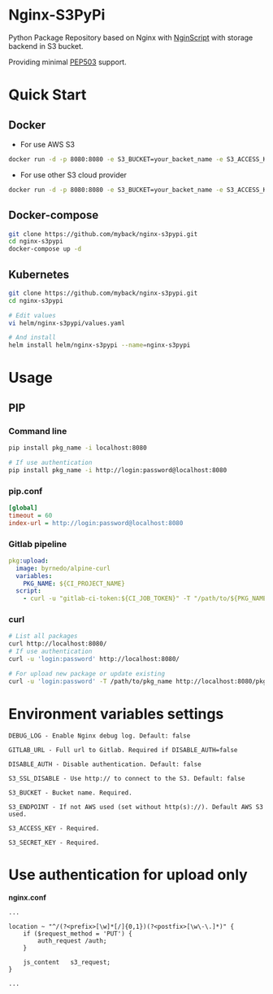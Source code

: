# Nginx-S3PyPi
Python Package Repository based on Nginx with [NginScript](https://github.com/nginx/njs) with storage backend in S3 bucket.

Providing minimal [PEP503](https://www.python.org/dev/peps/pep-0503/) support.
# Quick Start
## Docker
- For use AWS S3
```sh
docker run -d -p 8080:8080 -e S3_BUCKET=your_backet_name -e S3_ACCESS_KEY=your_aws_access_key -e S3_SECRET_KEY=your_aws_secret_key -e DISABLE_AUTH=true mybackspace/nginx-s3pypi
```
- For use other S3 cloud provider
```sh
docker run -d -p 8080:8080 -e S3_BUCKET=your_backet_name -e S3_ACCESS_KEY=your_provider_access_key -e S3_SECRET_KEY=your_provider_secret_key -e S3_ENDPOINT=s3.example.com -e DISABLE_AUTH=true mybackspace/nginx-s3pypi
```
## Docker-compose
```sh
git clone https://github.com/myback/nginx-s3pypi.git
cd nginx-s3pypi
docker-compose up -d
```
## Kubernetes
```sh
git clone https://github.com/myback/nginx-s3pypi.git
cd nginx-s3pypi

# Edit values
vi helm/nginx-s3pypi/values.yaml

# And install
helm install helm/nginx-s3pypi --name=nginx-s3pypi
```
# Usage
## PIP
### Command line
```sh
pip install pkg_name -i localhost:8080

# If use authentication
pip install pkg_name -i http://login:password@localhost:8080
```
### pip.conf
```ini
[global]
timeout = 60
index-url = http://login:password@localhost:8080
```
### Gitlab pipeline
```yaml
pkg:upload:
  image: byrnedo/alpine-curl
  variables:
    PKG_NAME: ${CI_PROJECT_NAME}
  script:
    - curl -u "gitlab-ci-token:${CI_JOB_TOKEN}" -T "/path/to/${PKG_NAME}" "https://url2pypi/${PKG_NAME}/${PKG_NAME}-${CI_COMMIT_TAG}.tgz"
```
### curl
```sh
# List all packages
curl http://localhost:8080/
# If use authentication
curl -u 'login:password' http://localhost:8080/

# For upload new package or update existing
curl -u 'login:password' -T /path/to/pkg_name http://localhost:8080/pkg_name/pkg_name-1.0.0.tgz
```

# Environment variables settings
```
DEBUG_LOG - Enable Nginx debug log. Default: false

GITLAB_URL - Full url to Gitlab. Required if DISABLE_AUTH=false

DISABLE_AUTH - Disable authentication. Default: false

S3_SSL_DISABLE - Use http:// to connect to the S3. Default: false

S3_BUCKET - Bucket name. Required.

S3_ENDPOINT - If not AWS used (set without http(s)://). Default AWS S3 used.

S3_ACCESS_KEY - Required.

S3_SECRET_KEY - Required.
```

# Use authentication for upload only
**nginx.conf**
```
...

location ~ "^/(?<prefix>[\w]*[/]{0,1})(?<postfix>[\w\-\.]*)" {
    if ($request_method = 'PUT') {
        auth_request /auth;
    }

    js_content   s3_request;
}

...
```
